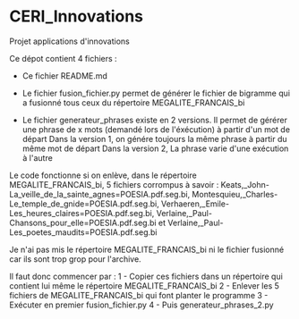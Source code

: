# CERI_Innovations
Projet applications d'innovations

Ce dépot contient 4 fichiers :
* Ce fichier README.md

* Le fichier fusion_fichier.py permet de générer le fichier de bigramme qui a fusionné tous ceux du répertoire MEGALITE_FRANCAIS_bi

* Le fichier generateur_phrases existe en 2 versions. Il permet de gérérer une phrase de x mots (demandé lors de l'éxécution) à partir d'un mot de départ
Dans la version 1, on génére toujours la même phrase à partir du même mot de départ
Dans la version 2, La phrase varie d'une exécution à l'autre

Le code fonctionne si on enlève, dans le répertoire MEGALITE_FRANCAIS_bi, 5 fichiers corrompus à savoir : Keats,_John-La_veille_de_la_sainte_agnes=POESIA.pdf.seg.bi, Montesquieu,_Charles-Le_temple_de_gnide=POESIA.pdf.seg.bi, Verhaeren,_Emile-Les_heures_claires=POESIA.pdf.seg.bi, Verlaine,_Paul-Chansons_pour_elle=POESIA.pdf.seg.bi et Verlaine,_Paul-Les_poetes_maudits=POESIA.pdf.seg.bi

Je n'ai pas mis le répertoire MEGALITE_FRANCAIS_bi ni le fichier fusionné car ils sont trop grop pour l'archive.

Il faut donc commencer par :
1 - Copier ces fichiers dans un répertoire qui contient lui même le répertoire MEGALITE_FRANCAIS_bi
2 - Enlever les 5 fichiers de MEGALITE_FRANCAIS_bi qui font planter le programme
3 - Exécuter en premier fusion_fichier.py
4 - Puis generateur_phrases_2.py
 

